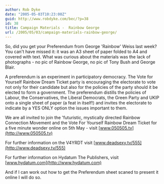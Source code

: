 ```yaml
---
author: Rob Dyke
date: "2005-05-03T10:23:00Z"
guid: http://www.robdyke.com/bec/?p=38
id: 38
title: Campaign Materials -  Rainbow George
url: /2005/05/03/campaign-materials-rainbow-george/
---
```

So, did you get your Preferendum from George 'Rainbow' Weiss last week? You can't have missed it: it was an A3 sheet of paper folded to A4 and covered with text. What was curious about the materials was the lack of photographs - no pic of Rainbow George, no pic of Tony Bush and George Blair.

A preferendum is an experiment in participatory democracy. The Vote for Yourself Rainbow Dream Ticket party is encouraging the electorate to vote not only for their candidate but also for the policies of the party should it be elected to form a government. The preferendum distills the policies of Labour, the Conservatives, the Liberal Democrats, the Green Party and UKIP onto a single sheet of paper (a feat in itself!) and invites the electorate to indicate by a YES ONLY option the issues important to them.

We are all invited to join the 'futuristic, mystically directed Rainbow Connection Movement and the Vote For Yourself Rainbow Dream Ticket for a five minute wonder online on 5th May - visit [www.050505.tv](http://www.050505.tv)

For further information on the V4YRDT visit [www.deadsexy.tv/555](http://www.deadsexy.tv/555)

For further information on Hydatum The Publishers, visit [www.hydatum.com](http://www.hydatum.com)

And if I can work out how to get the Preferendum sheet scaned to present it online I will do so.